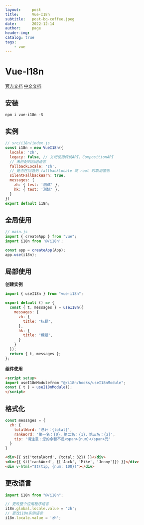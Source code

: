 ```yaml
---
layout:     post
title:      Vue-I18n
subtitle:   post-bg-coffee.jpeg
date:       2022-12-14
author:     page
header-img: 
catalog: true
tags:
    - vue
---
```


# Vue-I18n

[官方文档](https://vue-i18n.intlify.dev/) [中文文档](https://kazupon.github.io/vue-i18n/zh/)

## 安装

```
npm i vue-i18n -S
```

## 实例

```js
// src/i18n/index.js
const i18n = new VueI18n({
  locale: 'zh',
  legacy: false, // 关闭使用传统API，CompositionAPI
  // 未匹配时回退语言
  fallbackLocale: 'zh',
  // 是否在回退到 fallbackLocale 或 root 时取消警告
  silentFallbackWarn: true, 
  messages: {
    zh: { test: '测试' },
    hk: { test: '測試' },
  }
})
export default i18n;
```

## 全局使用

```js
// main.js
import { createApp } from "vue";
import i18n from '@/i18n';

const app = createApp(App);
app.use(i18n);
```

## 局部使用

**创建实例**

```js
import { useI18n } from "vue-i18n";

export default () => {
  const { t, messages } = useI18n({
    messages: {
      zh: {
        title: "标题",
      },
      hk: {
        title: "標題",
      }
    }
  });
  return { t, messages };
};
```

**组件使用**

```html
<script setup>
import useI18nModulefrom "@/i18n/hooks/useI18nModule";
const { t } = useI18nModule();
</script>
```

## 格式化

```js
const messages = {
  zh: {
    totalWord: '总计：{total}',
    rankWord: '第一名：{0}，第二名：{1}，第三名：{2}',
    tip: '请注意：您的余额不足<span>{num}</span>元'
  }
}
```

```html
<div>{{ $t('totalWord', {total: 32}) }}</div>
<div>{{ $t('rankWord', {['Jack', 'Mike', 'Jenny']}) }}</div>
<div v-html="$t(tip, {num: 100})"></div>
```

## 更改语言

```js
import i18n from "@/i18n";

// 更改整个应用程序语言
i18n.global.locale.value = 'zh';
// 更改i18n实例语言
i18n.locale.value = 'zh';
```
